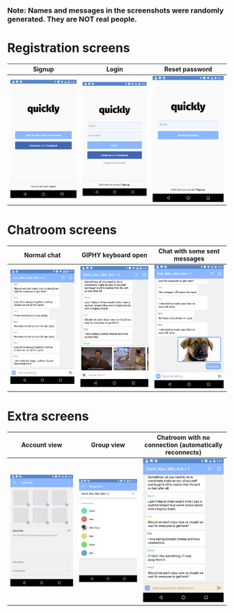 ### Note: Names and messages in the screenshots were randomly generated. They are NOT real people.

# Registration screens

| Signup | Login | Reset password |
| :---: |:------:| :-------------:|
| <img src="demo-pics/Signup.png" width="280">  |  <img src="demo-pics/Login.png" width="280"> | <img src="demo-pics/Reset-password.png" width="280"> |

# Chatroom screens
| Normal chat | GIPHY keyboard open | Chat with some sent messages |
| :-------------: |:-------------:| :------------------:|
| <img src="demo-pics/Normal-chat.png" width="280"> | <img src="demo-pics/Gif-keyboard-open.png" width="280"> | <img src="demo-pics/Message-sending.png" width="280"> |

# Extra screens

| Account view | Group view | Chatroom with no connection (automatically reconnects) |
| :----------: | :--------: | :---------------------------------------------------: |
| <img src="demo-pics/Account-view.png" width="350"> | <img src="demo-pics/Group-view.png" width="350"> | <img src="demo-pics/Disconnected-chat.png" width="350"> |
